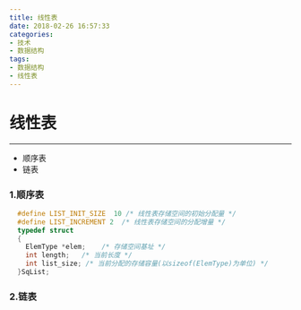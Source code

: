 ```yaml
---
title: 线性表
date: 2018-02-26 16:57:33
categories:
- 技术
- 数据结构
tags:
- 数据结构
- 线性表
---
```


# 线性表

---

+ 顺序表
+ 链表


### 1.顺序表
```c
  #define LIST_INIT_SIZE  10 /* 线性表存储空间的初始分配量 */
  #define LIST_INCREMENT 2  /* 线性表存储空间的分配增量 */
  typedef struct
  {
    ElemType *elem;    /* 存储空间基址 */
    int length;   /* 当前长度 */
    int list_size; /* 当前分配的存储容量(以sizeof(ElemType)为单位) */
  }SqList;
```

### 2.链表

